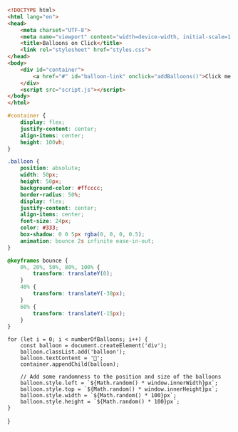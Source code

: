 ```html
<!DOCTYPE html>
<html lang="en">
<head>
    <meta charset="UTF-8">
    <meta name="viewport" content="width=device-width, initial-scale=1.0">
    <title>Balloons on Click</title>
    <link rel="stylesheet" href="styles.css">
</head>
<body>
    <div id="container">
        <a href="#" id="balloon-link" onclick="addBalloons()">Click me to add balloons!</a>
    </div>
    <script src="script.js"></script>
</body>
</html>
```
```css
#container {
    display: flex;
    justify-content: center;
    align-items: center;
    height: 100vh;
}

.balloon {
    position: absolute;
    width: 50px;
    height: 50px;
    background-color: #ffcccc;
    border-radius: 50%;
    display: flex;
    justify-content: center;
    align-items: center;
    font-size: 24px;
    color: #333;
    box-shadow: 0 0 5px rgba(0, 0, 0, 0.5);
    animation: bounce 2s infinite ease-in-out;
}

@keyframes bounce {
    0%, 20%, 50%, 80%, 100% {
        transform: translateY(0);
    }
    40% {
        transform: translateY(-30px);
    }
    60% {
        transform: translateY(-15px);
    }
}
```
    
    for (let i = 0; i < numberOfBalloons; i++) {
        const balloon = document.createElement('div');
        balloon.classList.add('balloon');
        balloon.textContent = '🎈';
        container.appendChild(balloon);
        
        // Add some randomness to the position and size of the balloons
        balloon.style.left = `${Math.random() * window.innerWidth}px`;
        balloon.style.top = `${Math.random() * window.innerHeight}px`;
        balloon.style.width = `${Math.random() * 100}px`;
        balloon.style.height = `${Math.random() * 100}px`;
    }
}
```
